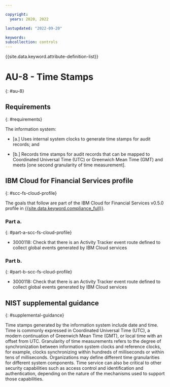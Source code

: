 ```yaml
---

copyright:
  years: 2020, 2022

lastupdated: "2022-09-20"

keywords: 
subcollection: controls
---
```


{{site.data.keyword.attribute-definition-list}}

# AU-8 - Time Stamps
{: #au-8}

## Requirements
{: #requirements}

The information system:

- \[a.\] Uses internal system clocks to generate time stamps for audit records; and

- \[b.\] Records time stamps for audit records that can be mapped to Coordinated Universal Time (UTC) or Greenwich Mean Time (GMT) and meets [one second granularity of time measurement].

## IBM Cloud for Financial Services profile
{: #scc-fs-cloud-profile}

The goals that follow are part of the IBM Cloud for Financial Services v0.5.0 profile in [{{site.data.keyword.compliance_full}}](/docs/security-compliance?topic=security-compliance-getting-started).

### Part a.
{: #part-a-scc-fs-cloud-profile}

- 3000118: Check that there is an Activity Tracker event route defined to collect global events generated by IBM Cloud services

### Part b.
{: #part-b-scc-fs-cloud-profile}

- 3000118: Check that there is an Activity Tracker event route defined to collect global events generated by IBM Cloud services

## NIST supplemental guidance
{: #supplemental-guidance}

Time stamps generated by the information system include date and time. Time is commonly expressed in Coordinated Universal Time (UTC), a modern continuation of Greenwich Mean Time (GMT), or local time with an offset from UTC. Granularity of time measurements refers to the degree of synchronization between information system clocks and reference clocks, for example, clocks synchronizing within hundreds of milliseconds or within tens of milliseconds. Organizations may define different time granularities for different system components. Time service can also be critical to other security capabilities such as access control and identification and authentication, depending on the nature of the mechanisms used to support those capabilities.

